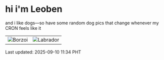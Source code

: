 # hi i'm Leoben

and i like dogs—so have some random dog pics that change whenever my CRON feels like it

|  |  |
|--------|----------|
| ![Borzoi](https://random-dog-vercel.vercel.app/api/random-borzoi?v=1757475269) | ![Labrador](https://random-dog-vercel.vercel.app/api/random-labrador?v=1757475269) |

Last updated: 2025-09-10 11:34 PHT

